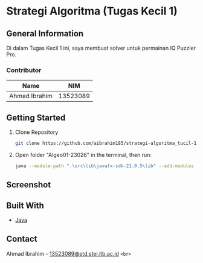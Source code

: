 # Strategi Algoritma (Tugas Kecil 1)

## General Information

Di dalam Tugas Kecil 1 ini, saya membuat solver untuk permainan IQ Puzzler Pro.

### Contributor

| Name          | NIM      |
| ------------- | -------- |
| Ahmad Ibrahim | 13523089 |

## Getting Started

1. Clone Repository
   ```sh
   git clone https://github.com/aibrahim185/strategi-algoritma_tucil-1_13523089.git
   ```
2. Open folder "Algeo01-23026" in the terminal, then run:
   ```sh
   java --module-path ".\src\lib\javafx-sdk-21.0.5\lib" --add-modules javafx.controls,javafx.fxml -jar \strategi-algoritma_tucil-1_13523089.jar
   ```

## Screenshot

## Built With

- [Java](https://www.java.com/en/)

## Contact

Ahmad Ibrahim - 13523089@std.stei.itb.ac.id `<br>`
